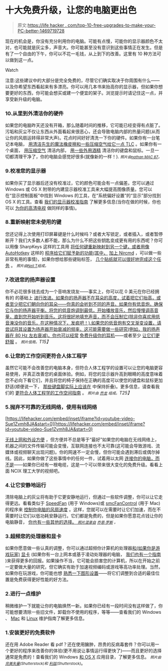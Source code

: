 # 十大免费升级，让您的电脑更出色

> 原文:[https://life hacker . com/top-10-free-upgrades-to-make-your-PC-better-1469719728](https://lifehacker.com/top-10-free-upgrades-to-make-your-pc-better-1469719728)

现在的机会是，你没有充分利用你的电脑。可能有点慢，可能你的显示器颜色不太对，也可能就是灰尘多，声音大。你可能甚至没有意识到这些事情正在发生。但是有了一个自由的下午，你可以不花一毛钱，从上到下的改善。这里有 10 种方法可以做到这一点。

Watch

注意:这些建议中的大部分是完全免费的，尽管它们确实取决于你周围有什么——以及你希望东西看起来有多漂亮。你可以用几本书来抬高你的显示器，但如果你想要更好的东西，你可能会想买或建一个便宜的架子。浏览提示时请记住这一点，并享受新升级的电脑。

### 10.从里到外清洁你的硬件

如果您的电脑昨天还没有开箱，那么随着时间的推移，它可能已经变得有点脏了。污垢和灰尘不仅让东西从外面看起来很恶心，还会导致电脑内部的热量问题(从而让你的风扇运转得非常大声)。花点时间好好清洗一下你的硬件。如果你有一台笔记本电脑， [用清洁先生的魔法橡皮擦和一些压缩空气给它一点 TLC](https://lifehacker.com/give-your-old-slow-overheating-laptop-new-life-and-an-5934602) 。如果你有一个桌面， [用压缩空气](http://lifehacker.com/this-is-lifehackers-summer-series-keep-your-pc-running-5816630) 清洁内部， [用一些外用酒精](http://lifehacker.com/how-to-properly-clean-all-your-gadgets-without-ruining-5875667) 清洁你的键盘和鼠标。一旦一切都清理干净了，你的电脑会感觉好很多(就像新的一样！). *<small>照片由</small>*[*<small>nathan MAC 87</small>*](http://www.flickr.com/photos/72841285@N00/4411344498)*<small>。</small>*

### 9.校准您的显示器

如果你买了显示器后还没有校准过，它的颜色可能会有一点偏差。您可以通过 Windows 或 OS X 附带的内建显示器校准工具来大幅提高图像质量。您可以在“显示控制面板”中找到 Windows 的工具，在“系统偏好设置”的“显示”部分找到 OS X 的工具。查看 [我们的显示器校准指南](https://lifehacker.com/how-do-i-calibrate-my-computers-monitor-for-the-best-pi-5882632) 了解更多信息(当你在做的时候，你也可以 [为你的高清电视](http://lifehacker.com/how-to-calibrate-your-hdtv-for-better-video-quality-in-5858625) 做同样的事情)。

### 8.重新映射您未使用的键

您还记得上次使用打印屏幕键是什么时候吗？或者大写锁定，或者插入，或者暂停断开？我们大多数人都不能，那么为什么不把这些钥匙变成更有用的东西呢？你可以用像 SharpKeys 这样的工具用 [将任何键重新映射到另一个键，或者用像 AutoHotkey](https://lifehacker.com/disable-and-remap-any-key-with-sharpkeys-305993) 这样的 [程序给它们赋予新的功能(其中，](http://lifehacker.com/turn-any-action-into-a-keyboard-shortcut-a-beginners-g-316589) [加上 Nircmd](http://lifehacker.com/perform-nearly-any-windows-task-with-one-keystroke-5883870) ，可以做一些非常有用的事情)，如果你想给那些键贴标签， [几个贴纸就可以很好地完成这个任务](http://lifehacker.com/hacker-challenge-winner-build-a-wireless-wearable-poi-5973902) 。 *<small>照片由</small>*[*<small>Neil T</small>*](http://www.flickr.com/photos/neilt/17110962/)*<small>组成。</small>*

### 7.改进您的扬声器设置

你不必花很多钱去成为一个音响发烧友——事实上，你可以花 0 美元在你已经拥有的 的基础上 [进行改进。如果你的扬声器不在耳朵的高度，试着把它们抬高，或者至少把它们朝向你的耳朵——你真的会听到不同的声音。如果你有低音炮，确保它与你的扬声器平衡。将您的低音炮调到最低，开始播放音乐，然后慢慢调高音量，直到您开始听到音乐。这将很好地填充声音，而不会压制它(除非你喜欢用低音淹没你的音乐，在这种情况下，发疯吧！).如果您的低音炮有交叉渐变设置，请尝试将其设置为扬声器开始衰减的频率，这可能需要做一些研究(例如，我的扬声器在 80 Hz 左右衰减)。你也可以经常](https://lifehacker.com/how-to-be-an-audiophile-on-the-cheap-5883665) [免费升级你的耳机](http://lifehacker.com/upgrade-a-pair-of-mid-range-headphones-to-an-audiophile-1456454424)——或者至少 [让它们更舒服](https://lifehacker.com/make-your-tight-brain-squeezing-headphones-more-comfor-5886125) 。 *<small>照片信用。</small>T15】*

### 6.让您的工作空间更符合人体工程学

虽然它可能不会改善您的电脑本身，但符合人体工程学的设置可以让您的电脑更容易使用，并真正改善您的桌面体验。例如，将您的显示器升高到眼睛的高度意味着您不必向下看它们，并且将您的椅子保持在正确的高度可以使您的键盘和鼠标更加舒适(顺便说一下， [那些键盘脚实际上应该在](https://lifehacker.com/leave-your-keyboard-feet-folded-in-for-better-ergonomic-514381372) 中保持折叠)。更多信息，请查看我们的 [更符合人体工程学的工作空间指南](http://lifehacker.com/how-to-ergonomically-optimize-your-workspace-30833302) 。 *<small>照片由</small>* [*<small>乔龙</small>*](http://www.flickr.com/photos/joelogon/324259281/) *<small>组成。</small>T25】*

### 5.抛弃不可靠的无线网络，使用有线网络

 [https://lifehacker.com/embed/inset/iframe?id=youtube-video-Sue1Zvmh8JA&start=0](https://lifehacker.com/embed/inset/iframe?id=youtube-video-Sue1Zvmh8JA&start=0) 

[无线上网和外设方便](https://lifehacker.com/how-to-go-completely-wireless-in-your-home-5654600) ，但方便并不总是等于“最好”如果您的电脑在无线网络上，机器之间的文件传输可能会变慢，互联网连接也不太可靠(这可能会导致游戏、流媒体或视频聊天出现问题)。你的网速不一定会慢，但你可能会遇到滞后或偶尔掉线。因此，如果你做了这些事情中的任何一件，试着用以太网 [连接你的电脑，而不是](http://lifehacker.com/how-to-ditch-slow-wireless-speeds-and-go-completely-wir-5782479)——如果你已经有一根电缆，这是一个可以带来很大变化的免费升级。看看上面 NCIX 理工大学的视频吧。

### 4.让它安静地运行

清除电脑上的灰尘将有助于它更安静地运行，但通过一些软件调整，你可以让它走得更远。看看类似于 [SpeedFan](http://www.almico.com/speedfan.php) (用于 Windows)或 [smcFanControl](http://http://81.169.182.62/~eidac/software/smcfancontrol2/index.html) (用于 Mac)的程序来 [控制你电脑的风扇速度](https://lifehacker.com/control-your-computers-fan-speeds-for-better-performanc-5866009) 。这样，您就可以在需要时让它们加速，而在不需要时让它们以低功耗安静运行。它们都是免费的，但是如果你愿意花点钱让你的电脑静音， [你也有一些其他的选择。 *<small>照片混录自</small>*](http://lifehacker.com/how-to-silence-your-noisy-computer-and-keep-it-cool-as-5921374) [*<small>乔恩·罗斯</small>*](http://www.flickr.com/photos/jon_a_ross/2476943995/) *<small>。</small>*

### 3.超频您的处理器和显卡

如果你愿意做一些认真的调整，你可以通过超频你计算机的处理器[和(如果你是游戏玩家)](https://lifehacker.com/a-beginners-introduction-to-overclocking-your-intel-pr-5580998) [显卡](http://lifehacker.com/how-to-overclock-your-video-card-and-boost-your-gaming-30799346) (如果你有一台上网本或基于凌动处理器的电脑， [我们也有一个指南](https://lifehacker.com/speed-up-your-low-powered-pc-or-netbook-by-overclocking-5842094) )来获得更多的回报。如果操作不当，它可能会损害您的计算机，所以在开始之前一定要做大量的研究，但它确实有助于加速视频编码或游戏等高功率处理。当然，如果你在玩游戏，你可能也想 [熟悉一下图形设置](http://lifehacker.com/get-more-from-your-games-a-beginners-guide-to-graphics-5985304)——将它们调整到合适的最佳位置是免费获得更好性能的好方法。

### 2.进行一点维护

稍微维护一下就能让你的电脑焕然一新。如果你已经有一段时间没有这样做了，你可能想要清除一些旧文件，卸载你不使用的程序，等等——查看我们的 Windows 、 [Mac](http://lifehacker.com/what-kind-of-maintenance-do-i-need-to-do-on-my-mac-5814440) 和 [Linux](http://lifehacker.com/what-kind-of-maintenance-do-i-need-to-do-on-my-linux-pc-5817282) 维护指南了解更多信息。

### 1.安装更好的免费软件

还在用 Adobe Reader 看 pdf？还在使用臃肿，昂贵的反病毒套件？你可以用一个更好的程序来改善你的体验(更不用说让事情运行得更快了)——而且更好的选择通常是免费的！查看我们的 Windows [和 OS X](http://lifehacker.com/the-lifehacker-app-directory-mac-os-x-5825400) 应用目录，了解更多信息。 *<small>照片由</small>* [*<small>完美矢量</small>*](http://www.shutterstock.com/pic.mhtml?id=104556842)*<small>(Shutterstock)和</small>* [*<small>利兹</small>*](http://www.shutterstock.com/pic.mhtml?id=118772395)*<small>(Shutterstock)</small>*。